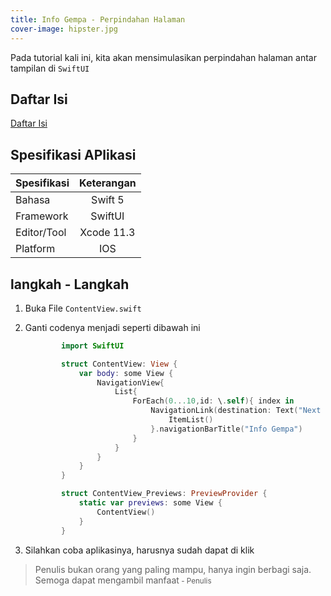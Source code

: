 ```yaml
---
title: Info Gempa - Perpindahan Halaman
cover-image: hipster.jpg
---
```


Pada tutorial kali ini, kita akan mensimulasikan perpindahan halaman antar tampilan di `SwiftUI`
<!--more-->

## Daftar Isi ##

[Daftar Isi](https://thengoding.com/2019/12/16/daftar-isi-aplikasi-info-gempa-ios/)


## Spesifikasi APlikasi ##

|  Spesifikasi  | Keterangan      |
| :------------ |:---------------:|
|  Bahasa       | Swift 5         |
| Framework     | SwiftUI         |
| Editor/Tool   | Xcode 11.3      |
| Platform      | IOS             | 


## langkah - Langkah ##

1. Buka File `ContentView.swift`
   
2. Ganti codenya menjadi seperti dibawah ini

    ```swift
            import SwiftUI

            struct ContentView: View {
                var body: some View {
                    NavigationView{
                        List{
                            ForEach(0...10,id: \.self){ index in
                                NavigationLink(destination: Text("Next Page")){
                                    ItemList()
                                }.navigationBarTitle("Info Gempa")
                            }
                        }
                    }
                }
            }

            struct ContentView_Previews: PreviewProvider {
                static var previews: some View {
                    ContentView()
                }
            }
    ```

3. Silahkan coba aplikasinya, harusnya sudah dapat di klik



>Penulis bukan orang yang paling mampu, hanya ingin berbagi saja. Semoga dapat mengambil manfaat<small> - Penulis</small>
